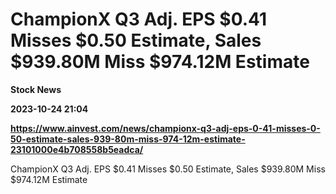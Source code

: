 # ChampionX Q3 Adj. EPS $0.41 Misses $0.50 Estimate, Sales $939.80M Miss $974.12M Estimate
**Stock News**

**2023-10-24 21:04**

**https://www.ainvest.com/news/championx-q3-adj-eps-0-41-misses-0-50-estimate-sales-939-80m-miss-974-12m-estimate-23101000e4b708558b5eadca/**

ChampionX Q3 Adj. EPS $0.41 Misses $0.50 Estimate, Sales $939.80M Miss $974.12M Estimate